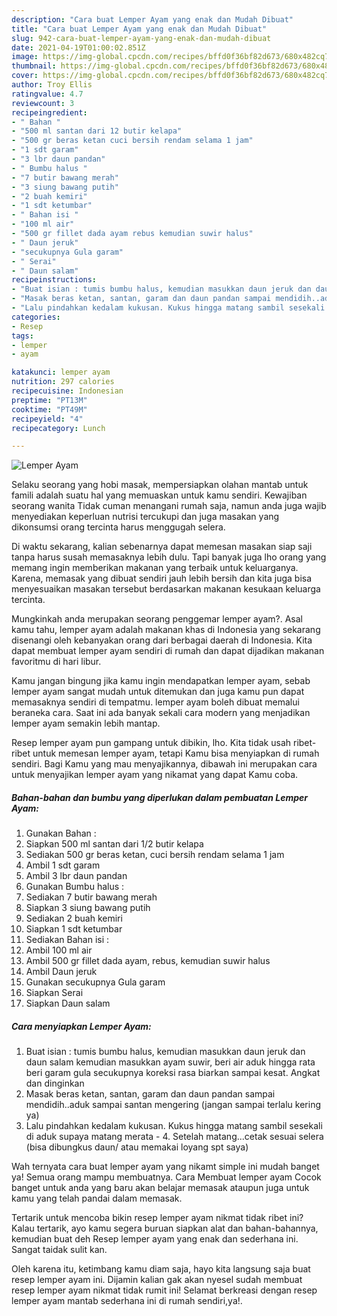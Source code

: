 ```yaml
---
description: "Cara buat Lemper Ayam yang enak dan Mudah Dibuat"
title: "Cara buat Lemper Ayam yang enak dan Mudah Dibuat"
slug: 942-cara-buat-lemper-ayam-yang-enak-dan-mudah-dibuat
date: 2021-04-19T01:00:02.851Z
image: https://img-global.cpcdn.com/recipes/bffd0f36bf82d673/680x482cq70/lemper-ayam-foto-resep-utama.jpg
thumbnail: https://img-global.cpcdn.com/recipes/bffd0f36bf82d673/680x482cq70/lemper-ayam-foto-resep-utama.jpg
cover: https://img-global.cpcdn.com/recipes/bffd0f36bf82d673/680x482cq70/lemper-ayam-foto-resep-utama.jpg
author: Troy Ellis
ratingvalue: 4.7
reviewcount: 3
recipeingredient:
- " Bahan "
- "500 ml santan dari 12 butir kelapa"
- "500 gr beras ketan cuci bersih rendam selama 1 jam"
- "1 sdt garam"
- "3 lbr daun pandan"
- " Bumbu halus "
- "7 butir bawang merah"
- "3 siung bawang putih"
- "2 buah kemiri"
- "1 sdt ketumbar"
- " Bahan isi "
- "100 ml air"
- "500 gr fillet dada ayam rebus kemudian suwir halus"
- " Daun jeruk"
- "secukupnya Gula garam"
- " Serai"
- " Daun salam"
recipeinstructions:
- "Buat isian : tumis bumbu halus, kemudian masukkan daun jeruk dan daun salam kemudian masukkan ayam suwir, beri air aduk hingga rata beri garam gula secukupnya koreksi rasa biarkan sampai kesat. Angkat dan dinginkan"
- "Masak beras ketan, santan, garam dan daun pandan sampai mendidih..aduk sampai santan mengering (jangan sampai terlalu kering ya)"
- "Lalu pindahkan kedalam kukusan. Kukus hingga matang sambil sesekali di aduk supaya matang merata 4. Setelah matang...cetak sesuai selera (bisa dibungkus daun/ atau memakai loyang spt saya)"
categories:
- Resep
tags:
- lemper
- ayam

katakunci: lemper ayam 
nutrition: 297 calories
recipecuisine: Indonesian
preptime: "PT13M"
cooktime: "PT49M"
recipeyield: "4"
recipecategory: Lunch

---
```



![Lemper Ayam](https://img-global.cpcdn.com/recipes/bffd0f36bf82d673/680x482cq70/lemper-ayam-foto-resep-utama.jpg)

Selaku seorang yang hobi masak, mempersiapkan olahan mantab untuk famili adalah suatu hal yang memuaskan untuk kamu sendiri. Kewajiban seorang  wanita Tidak cuman menangani rumah saja, namun anda juga wajib menyediakan keperluan nutrisi tercukupi dan juga masakan yang dikonsumsi orang tercinta harus menggugah selera.

Di waktu  sekarang, kalian sebenarnya dapat memesan masakan siap saji tanpa harus susah memasaknya lebih dulu. Tapi banyak juga lho orang yang memang ingin memberikan makanan yang terbaik untuk keluarganya. Karena, memasak yang dibuat sendiri jauh lebih bersih dan kita juga bisa menyesuaikan masakan tersebut berdasarkan makanan kesukaan keluarga tercinta. 



Mungkinkah anda merupakan seorang penggemar lemper ayam?. Asal kamu tahu, lemper ayam adalah makanan khas di Indonesia yang sekarang disenangi oleh kebanyakan orang dari berbagai daerah di Indonesia. Kita dapat membuat lemper ayam sendiri di rumah dan dapat dijadikan makanan favoritmu di hari libur.

Kamu jangan bingung jika kamu ingin mendapatkan lemper ayam, sebab lemper ayam sangat mudah untuk ditemukan dan juga kamu pun dapat memasaknya sendiri di tempatmu. lemper ayam boleh dibuat memalui beraneka cara. Saat ini ada banyak sekali cara modern yang menjadikan lemper ayam semakin lebih mantap.

Resep lemper ayam pun gampang untuk dibikin, lho. Kita tidak usah ribet-ribet untuk memesan lemper ayam, tetapi Kamu bisa menyiapkan di rumah sendiri. Bagi Kamu yang mau menyajikannya, dibawah ini merupakan cara untuk menyajikan lemper ayam yang nikamat yang dapat Kamu coba.

<!--inarticleads1-->

##### Bahan-bahan dan bumbu yang diperlukan dalam pembuatan Lemper Ayam:

1. Gunakan  Bahan :
1. Siapkan 500 ml santan dari 1/2 butir kelapa
1. Sediakan 500 gr beras ketan, cuci bersih rendam selama 1 jam
1. Ambil 1 sdt garam
1. Ambil 3 lbr daun pandan
1. Gunakan  Bumbu halus :
1. Sediakan 7 butir bawang merah
1. Siapkan 3 siung bawang putih
1. Sediakan 2 buah kemiri
1. Siapkan 1 sdt ketumbar
1. Sediakan  Bahan isi :
1. Ambil 100 ml air
1. Ambil 500 gr fillet dada ayam, rebus, kemudian suwir halus
1. Ambil  Daun jeruk
1. Gunakan secukupnya Gula garam
1. Siapkan  Serai
1. Siapkan  Daun salam




<!--inarticleads2-->

##### Cara menyiapkan Lemper Ayam:

1. Buat isian : tumis bumbu halus, kemudian masukkan daun jeruk dan daun salam kemudian masukkan ayam suwir, beri air aduk hingga rata beri garam gula secukupnya koreksi rasa biarkan sampai kesat. Angkat dan dinginkan
1. Masak beras ketan, santan, garam dan daun pandan sampai mendidih..aduk sampai santan mengering (jangan sampai terlalu kering ya)
1. Lalu pindahkan kedalam kukusan. Kukus hingga matang sambil sesekali di aduk supaya matang merata - 4. Setelah matang...cetak sesuai selera (bisa dibungkus daun/ atau memakai loyang spt saya)




Wah ternyata cara buat lemper ayam yang nikamt simple ini mudah banget ya! Semua orang mampu membuatnya. Cara Membuat lemper ayam Cocok banget untuk anda yang baru akan belajar memasak ataupun juga untuk kamu yang telah pandai dalam memasak.

Tertarik untuk mencoba bikin resep lemper ayam nikmat tidak ribet ini? Kalau tertarik, ayo kamu segera buruan siapkan alat dan bahan-bahannya, kemudian buat deh Resep lemper ayam yang enak dan sederhana ini. Sangat taidak sulit kan. 

Oleh karena itu, ketimbang kamu diam saja, hayo kita langsung saja buat resep lemper ayam ini. Dijamin kalian gak akan nyesel sudah membuat resep lemper ayam nikmat tidak rumit ini! Selamat berkreasi dengan resep lemper ayam mantab sederhana ini di rumah sendiri,ya!.

